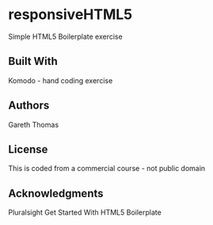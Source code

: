 # responsiveHTML5
Simple HTML5 Boilerplate exercise


## Built With

Komodo - hand coding exercise


## Authors

Gareth Thomas

## License

This is coded from a commercial course - not public domain

## Acknowledgments

Pluralsight Get Started With HTML5 Boilerplate
